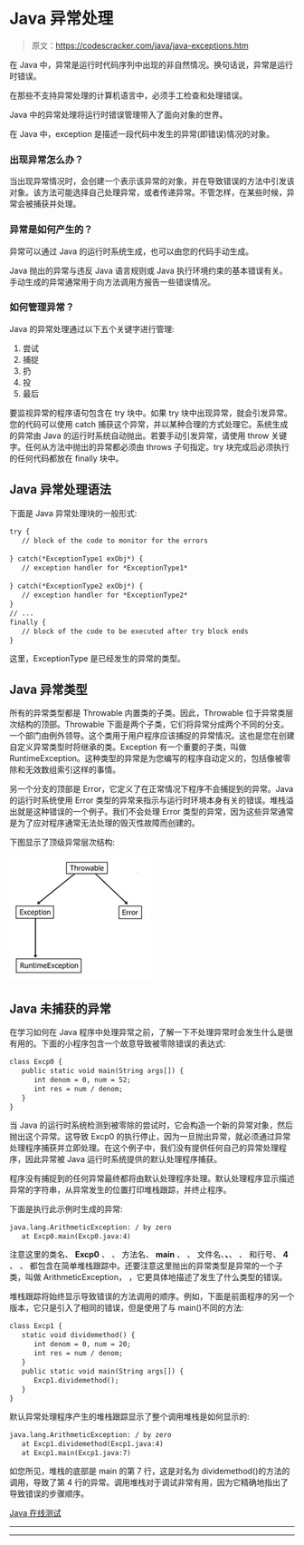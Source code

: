 # Java 异常处理

> 原文：<https://codescracker.com/java/java-exceptions.htm>

在 Java 中，异常是运行时代码序列中出现的非自然情况。换句话说，异常是运行时错误。

在那些不支持异常处理的计算机语言中，必须手工检查和处理错误。

Java 中的异常处理将运行时错误管理带入了面向对象的世界。

在 Java 中，exception 是描述一段代码中发生的异常(即错误)情况的对象。

### 出现异常怎么办？

当出现异常情况时，会创建一个表示该异常的对象，并在导致错误的方法中引发该对象。该方法可能选择自己处理异常，或者传递异常。不管怎样，在某些时候，异常会被捕获并处理。

### 异常是如何产生的？

异常可以通过 Java 的运行时系统生成，也可以由您的代码手动生成。

Java 抛出的异常与违反 Java 语言规则或 Java 执行环境约束的基本错误有关。手动生成的异常通常用于向方法调用方报告一些错误情况。

### 如何管理异常？

Java 的异常处理通过以下五个关键字进行管理:

1.  尝试
2.  捕捉
3.  扔
4.  投
5.  最后

要监视异常的程序语句包含在 try 块中。如果 try 块中出现异常，就会引发异常。您的代码可以使用 catch 捕获这个异常，并以某种合理的方式处理它。系统生成的异常由 Java 的运行时系统自动抛出。若要手动引发异常，请使用 throw 关键字。任何从方法中抛出的异常都必须由 throws 子句指定。try 块完成后必须执行的任何代码都放在 finally 块中。

## Java 异常处理语法

下面是 Java 异常处理块的一般形式:

```
try {
   // block of the code to monitor for the errors

} catch(*ExceptionType1 exObj*) {
   // exception handler for *ExceptionType1*

} catch(*ExceptionType2 exObj*) {
   // exception handler for *ExceptionType2*
}
// ...
finally {
   // block of the code to be executed after try block ends
}
```

这里，ExceptionType 是已经发生的异常的类型。

## Java 异常类型

所有的异常类型都是 Throwable 内置类的子类。因此，Throwable 位于异常类层次结构的顶部。Throwable 下面是两个子类，它们将异常分成两个不同的分支。一个部门由例外领导。这个类用于用户程序应该捕捉的异常情况。这也是您在创建自定义异常类型时将继承的类。Exception 有一个重要的子类，叫做 RuntimeException。这种类型的异常是为您编写的程序自动定义的，包括像被零除和无效数组索引这样的事情。

另一个分支的顶部是 Error，它定义了在正常情况下程序不会捕捉到的异常。Java 的运行时系统使用 Error 类型的异常来指示与运行时环境本身有关的错误。堆栈溢出就是这种错误的一个例子。我们不会处理 Error 类型的异常，因为这些异常通常是为了应对程序通常无法处理的毁灭性故障而创建的。

下图显示了顶级异常层次结构:

![java exception handling](img/0b0cb3c1869a4b82f6669c9573023f10.png)

## Java 未捕获的异常

在学习如何在 Java 程序中处理异常之前，了解一下不处理异常时会发生什么是很有用的。下面的小程序包含一个故意导致被零除错误的表达式:

```
class Excp0 {
   public static void main(String args[]) {
      int denom = 0, num = 52;
      int res = num / denom;
   }
}
```

当 Java 的运行时系统检测到被零除的尝试时，它会构造一个新的异常对象，然后抛出这个异常。这导致 Excp0 的执行停止，因为一旦抛出异常，就必须通过异常处理程序捕获并立即处理。在这个例子中，我们没有提供任何自己的异常处理程序，因此异常被 Java 运行时系统提供的默认处理程序捕获。

程序没有捕捉到的任何异常最终都将由默认处理程序处理。默认处理程序显示描述异常的字符串，从异常发生的位置打印堆栈跟踪，并终止程序。

下面是执行此示例时生成的异常:

```
java.lang.ArithmeticException: / by zero
   at Excp0.main(Excp0.java:4)
```

注意这里的类名、 **Excp0** 、
、 方法名、 **main** 、
、 文件名、**、**、
、 和行号、 **4** 、
、 都包含在简单堆栈跟踪中。还要注意这里抛出的异常类型是异常的一个子类，叫做 ArithmeticException， ，它更具体地描述了发生了什么类型的错误。

堆栈跟踪将始终显示导致错误的方法调用的顺序。例如，下面是前面程序的另一个版本，它只是引入了相同的错误，但是使用了与 main()不同的方法:

```
class Excp1 {
   static void dividemethod() {
      int denom = 0, num = 20;
      int res = num / denom;
   }
   public static void main(String args[]) {
      Excp1.dividemethod();
   }
}
```

默认异常处理程序产生的堆栈跟踪显示了整个调用堆栈是如何显示的:

```
java.lang.ArithmeticException: / by zero
   at Excp1.dividemethod(Excp1.java:4)
   at Excp1.main(Excp1.java:7)
```

如您所见，堆栈的底部是 main 的第 7 行，这是对名为 dividemethod()的方法的调用，导致了第 4 行的异常。调用堆栈对于调试非常有用，因为它精确地指出了导致错误的步骤顺序。

[Java 在线测试](/exam/showtest.php?subid=1)

* * *

* * *